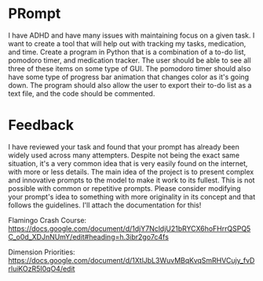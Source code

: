 # PRompt

I have ADHD and have many issues with maintaining focus on a given task. I want to create a tool that will help out with tracking my tasks, medication, and time. Create a program in Python that is a combination of a to-do list, pomodoro timer, and medication tracker. The user should be able to see all three of these items on some type of GUI. The pomodoro timer should also have some type of progress bar animation that changes color as it's going down. The program should also allow the user to export their to-do list as a text file, and the code should be commented.

# Feedback

I have reviewed your task and found that your prompt has already been widely used across many attempters. Despite not being the exact same situation, it's a very common idea that is very easily found on the internet, with more or less details.
The main idea of the project is to present complex and innovative prompts to the model to make it work to its fullest. This is not possible with common or repetitive prompts.
Please consider modifying your prompt's idea to something with more originality in its concept and that follows the guidelines. I'll attach the documentation for this!

Flamingo Crash Course:
https://docs.google.com/document/d/1djY7NcldjU21bRYCX6hoFHrrQSPQ5C_o0d_XDJnNUmY/edit#heading=h.3ibr2go7c4fs

Dimension Priorities:
https://docs.google.com/document/d/1XtlJbL3WuvMBqKvqSmRHVCujy_fvDrluiKOzR5I0qO4/edit